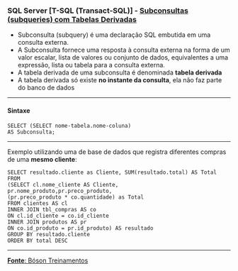 ### SQL Server [T-SQL (Transact-SQL)] - [Subconsultas (subqueries) com Tabelas Derivadas](https://www.youtube.com/watch?v=vXq85AhvMDU&list=PLucm8g_ezqNqI5cW3alteV5olcMCcHYRK&index=38)

* Subconsulta (subquery) é uma declaração SQL embutida em uma consulta externa.
* A Subconsulta fornece uma resposta à consulta externa na forma de um valor escalar, lista de valores ou conjunto de dados, equivalentes a uma expressão, lista ou tabela para a consulta externa.
* A tabela derivada de uma subconsulta é denominada **tabela derivada**
* A tabela derivada só existe **no instante da consulta**, ela não faz parte do banco de dados

--- 
#### Sintaxe

	SELECT (SELECT nome-tabela.nome-coluna)
	AS Subconsulta;
	
---
Exemplo utilizando uma de base de dados que registra diferentes compras de uma **mesmo cliente**:

	SELECT resultado.cliente as Cliente, SUM(resultado.total) AS Total
	FROM
	(SELECT cl.nome_cliente AS Cliente,
	pr.nome_produto,pr.preco_produto,
	(pr.preco_produto * co.quantidade) as Total
	FROM clientes AS cl
	INNER JOIN tbl_compras AS co
	ON cl.id_cliente = co.id_cliente
	INNER JOIN produtos AS pr
	ON co.id_produto = pr.id_produto) AS resultado
	GROUP BY resultado.cliente
	ORDER BY total DESC

---

[**Fonte**: Bóson Treinamentos](https://youtube.com/playlist?list=PLucm8g_ezqNqI5cW3alteV5olcMCcHYRK&si=iTJ-F9uZb8Eff3QA)
